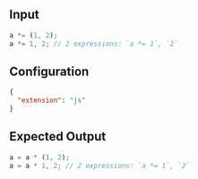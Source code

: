 
## Input
```javascript input
a *= (1, 2);
a *= 1, 2; // 2 expressions: `a *= 1`, `2`
```

## Configuration
```json configuration
{
  "extension": "js"
}
```

## Expected Output
```javascript expected output
a = a * (1, 2);
a = a * 1, 2; // 2 expressions: `a *= 1`, `2`
```
